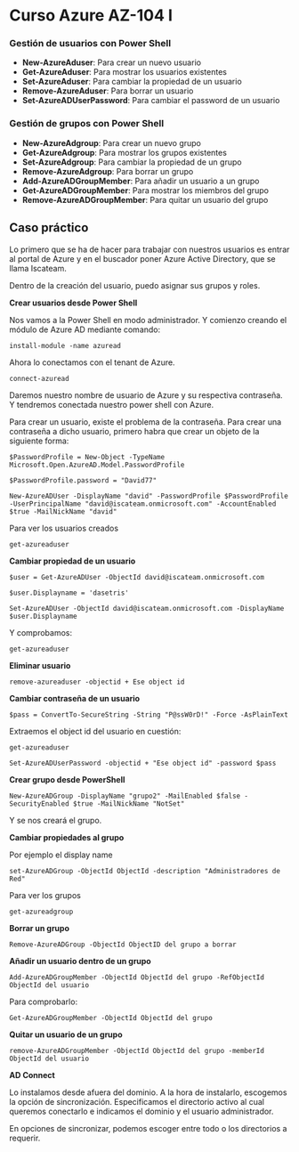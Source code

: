 # Curso Azure AZ-104 I

### Gestión de usuarios con Power Shell

* **New-AzureAduser**: Para crear un nuevo usuario
* **Get-AzureAduser**: Para mostrar los usuarios existentes
* **Set-AzureAduser**: Para cambiar la propiedad de un usuario
* **Remove-AzureAduser**: Para borrar un usuario
* **Set-AzureADUserPassword**: Para cambiar el password de un usuario

### Gestión de grupos con Power Shell

* **New-AzureAdgroup**: Para crear un nuevo grupo
* **Get-AzureAdgroup**: Para mostrar los grupos existentes
* **Set-AzureAdgroup**: Para cambiar la propiedad de un grupo
* **Remove-AzureAdgroup**: Para borrar un grupo
* **Add-AzureADGroupMember**: Para añadir un usuario a un grupo
* **Get-AzureADGroupMember**: Para mostrar los miembros del grupo
* **Remove-AzureADGroupMember**: Para quitar un usuario del grupo


## Caso práctico

Lo primero que se ha de hacer para trabajar con nuestros usuarios es entrar al portal de Azure y en el buscador poner Azure Active Directory, que se llama Iscateam. 

Dentro de la creación del usuario, puedo asignar sus grupos y roles. 

**Crear usuarios desde Power Shell**

Nos vamos a la Power Shell en modo administrador. Y comienzo creando el módulo de Azure AD mediante comando:

```
install-module -name azuread
```

Ahora lo conectamos con el tenant de Azure.

```
connect-azuread
```

Daremos nuestro nombre de usuario de Azure y su respectiva contraseña. Y tendremos conectada nuestro power shell con Azure.

Para crear un usuario, existe el problema de la contraseña. Para crear una contraseña a dicho usuario, primero habra que crear un objeto de la siguiente forma:

```
$PasswordProfile = New-Object -TypeName Microsoft.Open.AzureAD.Model.PasswordProfile

$PasswordProfile.password = "David77"

New-AzureADUser -DisplayName "david" -PasswordProfile $PasswordProfile -UserPrincipalName "david@iscateam.onmicrosoft.com" -AccountEnabled $true -MailNickName "david"
```

Para ver los usuarios creados

```
get-azureaduser
```

**Cambiar propiedad de un usuario**

```
$user = Get-AzureADUser -ObjectId david@iscateam.onmicrosoft.com

$user.Displayname = 'dasetris'

Set-AzureADUser -ObjectId david@iscateam.onmicrosoft.com -DisplayName $user.Displayname
```

Y comprobamos:

```
get-azureaduser
```

**Eliminar usuario**

```
remove-azureaduser -objectid + Ese object id
```

**Cambiar contraseña de un usuario**

```
$pass = ConvertTo-SecureString -String "P@ssW0rD!" -Force -AsPlainText 
```
Extraemos el object id del usuario en cuestión:

``` 
get-azureaduser
```

```
Set-AzureADUserPassword -objectid + "Ese object id" -password $pass
```

**Crear grupo desde PowerShell**

``` 
New-AzureADGroup -DisplayName "grupo2" -MailEnabled $false -SecurityEnabled $true -MailNickName "NotSet"
``` 

Y se nos creará el grupo.

**Cambiar propiedades al grupo**

Por ejemplo el display name

```
set-AzureADGroup -ObjectId ObjectId -description "Administradores de Red"
```

Para ver los grupos

```
get-azureadgroup
```

**Borrar un grupo**

```  
Remove-AzureADGroup -ObjectId ObjectID del grupo a borrar
```

**Añadir un usuario dentro de un grupo**

```
Add-AzureADGroupMember -ObjectId ObjectId del grupo -RefObjectId ObjectId del usuario
```

Para comprobarlo:

```
Get-AzureADGroupMember -ObjectId ObjectId del grupo
```

**Quitar un usuario de un grupo**

``` 
remove-AzureADGroupMember -ObjectId ObjectId del grupo -memberId ObjectId del usuario
```

**AD Connect**

Lo instalamos desde afuera del dominio. A la hora de instalarlo, escogemos la opción de sincronización. 
Especificamos el directorio activo al cual queremos conectarlo e indicamos el dominio y el usuario administrador. 

En opciones de sincronizar, podemos escoger entre todo o los directorios a requerir.




























